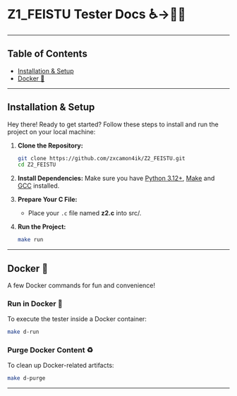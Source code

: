 # Z1_FEISTU Tester Docs ♿→👨‍🔬

---

## Table of Contents

- [Installation & Setup](#installation--setup)
- [Docker 🐋](#docker-)

---

## Installation & Setup

Hey there! Ready to get started? Follow these steps to install and run the project on your local machine:

1. **Clone the Repository:**
   ```bash
   git clone https://github.com/zxcamon4ik/Z2_FEISTU.git
   cd Z2_FEISTU
   ```

2. **Install Dependencies:**
   Make sure you have [Python 3.12+](https://www.python.org/), [Make](https://www.gnu.org/software/make/manual/make.html) and [GCC](https://gcc.gnu.org/) installed.

3. **Prepare Your C File:**
   - Place your `.c` file named **z2.c** into src/.

4. **Run the Project:**
   ```bash
   make run
   ```
   
---

## Docker 🐋

A few Docker commands for fun and convenience!

### Run in Docker 🏃
To execute the tester inside a Docker container:

```bash
make d-run
```

### Purge Docker Content ♻️
To clean up Docker-related artifacts:
```bash
make d-purge
```

---
